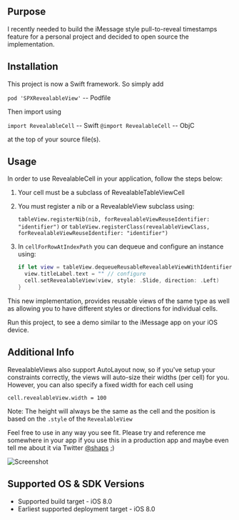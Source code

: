 Purpose
--------------

I recently needed to build the iMessage style pull-to-reveal timestamps feature for a personal project and decided to open source the implementation.


Installation
--------------

This project is now a Swift framework. So simply add

`pod 'SPXRevealableView'` -- Podfile

Then import using

`import RevealableCell` -- Swift
`@import RevealableCell` -- ObjC

at the top of your source file(s).


Usage
-------

In order to use RevealableCell in your application, follow the steps below:

1. Your cell must be a subclass of RevealableTableViewCell
2. You must register a nib or a RevealableView subclass using:

   `tableView.registerNib(nib, forRevealableViewReuseIdentifier: "identifier")` or
   `tableView.registerClass(revealableViewClass, forRevealableViewReuseIdentifier: "identifier")`
   
3. In `cellForRowAtIndexPath` you can dequeue and configure an instance using:

   ```swift
   if let view = tableView.dequeueReusableRevealableViewWithIdentifier("identifier") as? MyRevealableView {
     view.titleLabel.text = "" // configure
     cell.setRevealableView(view, style: .Slide, direction: .Left)
   }
   ```
    
This new implementation, provides reusable views of the same type as well as allowing you to have
different styles or directions for individual cells. 
    
Run this project, to see a demo similar to the iMessage app on your iOS device.

Additional Info
-------

RevealableViews also support AutoLayout now, so if you've setup your constraints correctly, the views will auto-size their widths (per cell) for you. However, you can also specify a fixed width for each cell using

`cell.revealableView.width = 100`

Note: The height will always be the same as the cell and the position is based on the `.style` of the `RevealableView`

Feel free to use in any way you see fit. Please try and reference me somewhere in your app if you use this in a production app and maybe even tell me about it via Twitter [@shaps](http://twitter.com/shaps) ;)


![Screenshot](http://shaps.me/assets/img/blog/iMessageStyleReveal.jpg)

Supported OS & SDK Versions
-----------------------------

* Supported build target - iOS 8.0
* Earliest supported deployment target - iOS 8.0
